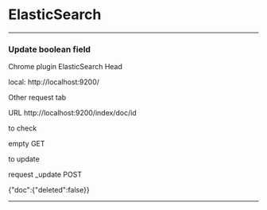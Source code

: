 # ElasticSearch

***

### Update boolean field

Chrome plugin ElasticSearch Head

local: http://localhost:9200/

Other request tab

URL http://localhost:9200/index/doc/id

to check

empty GET

to update

request _update POST

{"doc":{"deleted":false}}

***
